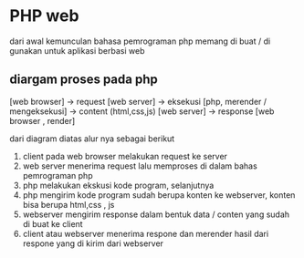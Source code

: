 # PHP web

dari awal kemunculan bahasa pemrograman php memang di buat / di gunakan untuk aplikasi berbasi web


## diargam proses pada php

[web browser]  -> request [web server] -> eksekusi [php, merender / mengeksekusi] -> content (html,css,js) [web server] -> response [web browser , render]


dari diagram diatas alur nya sebagai berikut

1. client pada web browser melakukan request ke server
2. web server menerima request lalu memproses di dalam bahas pemrograman php
3. php melakukan ekskusi kode program, selanjutnya
4. php mengirim kode program sudah berupa konten ke webserver, konten bisa berupa html,css , js
5. webserver mengirim response dalam bentuk data / conten yang sudah di buat ke client
6. client atau webserver menerima respone dan merender hasil dari respone yang di kirim dari webserver
